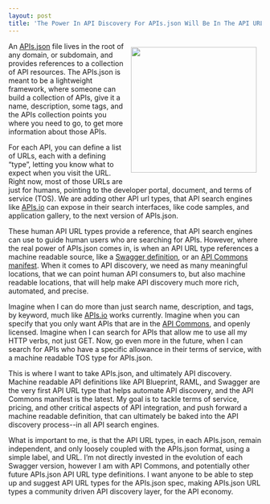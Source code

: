 ```yaml
---
layout: post
title: 'The Power In API Discovery For APIs.json Will Be In The API URL Type'
---
```

<p><img style="padding: 10px;" src="https://s3.amazonaws.com/kinlane-productions/apis-json/apis-json-gears.png" alt="" width="250" align="right" /></p>
<p>An <a href="http://apis.json">APIs.json</a>&nbsp;file lives in the root of any domain, or subdomain, and provides references to a collection of API resources. The APIs.json is meant to be a lightweight framework, where someone can build a collection of APIs, give it a name, description, some tags, and the APIs collection points you where you need to go, to get more information about those APIs.</p>
<p>For each API, you can define a list of URLs, each with a defining &ldquo;type&rdquo;, letting you know what to expect when you visit the URL. Right now, most of those URLs are just for humans, pointing to the developer portal, document, and terms of service (TOS). We are adding other API url types, that API search engines like <a href="http://apis.io/">APIs.io</a> can expose in their search interfaces, like code samples, and application gallery, to the next version of APIs.json.</p>
<p>These human API URL types provide a reference, that API search engines can use to guide human users who are searching for APIs. However, where the real power of APIs.json comes in, is when an API URL type references a machine readable source, like a <a href="http://swagger.wordnik.com/">Swagger definition</a>, or an <a href="http://apicommons.org/add-apis.html">API Commons manifest</a>. When it comes to API discovery, we need as many meaningful locations, that we can point human API consumers to, but also machine readable locations, that will help make API discovery much more rich, automated, and precise.</p>
<p>Imagine when I can do more than just search name, description, and tags, by keyword, much like <a href="http://apis.io/">APIs.io</a> works currently. Imagine when you can specify that you only want APIs that are in the <a href="http://apicommons.org/">API Commons</a>, and openly licensed. Imagine when I can search for APIs that allow me to use all my HTTP verbs, not just GET. Now, go even more in the future, when I can search for APIs who have a specific allowance in their terms of service, with a machine readable TOS type for APIs.json.</p>
<p>This is where I want to take APIs.json, and ultimately API discovery. Machine readable API definitions like API Blueprint, RAML, and Swagger are the very first API URL type that helps automate API discovery, and the API Commons manifest is the latest. My goal is to tackle terms of service, pricing, and other critical aspects of API integration, and push forward a machine readable definition, that can ultimately be baked into the API discovery process--in all API search engines.</p>
<p>What is important to me, is that the API URL types, in each APIs.json, remain independent, and only loosely coupled with the APIs.json format, using a simple label, and URL. I&rsquo;m not directly invested in the evolution of each Swagger version, however I am with API Commons, and potentially other future APIs.json API URL type definitions. I want anyone to be able to step up and suggest API URL types for the APIs.json spec, making APIs.json URL types a community driven API discovery layer, for the API economy.</p>